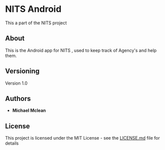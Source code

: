 # NITS Android

This a part of the NITS project

## About

This is the Android app for NITS , used to keep track of Agency's and help them.

## Versioning

Version 1.0

## Authors

* **Michael Mclean**

## License

This project is licensed under the MIT License - see the [LICENSE.md](LICENSE.md) file for details
